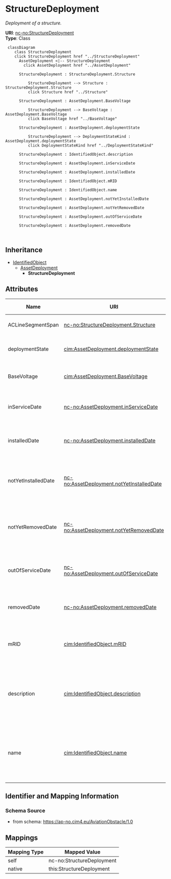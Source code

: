 # StructureDeployment


_Deployment of a structure._





**URI**: [nc-no:StructureDeployment](https://ap-no.cim4.eu/AviationObstacle/1.0#StructureDeployment)<br />
**Type**: Class




```mermaid
 classDiagram
    class StructureDeployment
    click StructureDeployment href "../StructureDeployment"
      AssetDeployment <|-- StructureDeployment
        click AssetDeployment href "../AssetDeployment"
      
      StructureDeployment : StructureDeployment.Structure
        
          StructureDeployment --> Structure : StructureDeployment.Structure
          click Structure href "../Structure"
        
      StructureDeployment : AssetDeployment.BaseVoltage
        
          StructureDeployment --> BaseVoltage : AssetDeployment.BaseVoltage
          click BaseVoltage href "../BaseVoltage"
        
      StructureDeployment : AssetDeployment.deploymentState
        
          StructureDeployment --> DeploymentStateKind : AssetDeployment.deploymentState
          click DeploymentStateKind href "../DeploymentStateKind"
        
      StructureDeployment : IdentifiedObject.description
        
      StructureDeployment : AssetDeployment.inServiceDate
        
      StructureDeployment : AssetDeployment.installedDate
        
      StructureDeployment : IdentifiedObject.mRID
        
      StructureDeployment : IdentifiedObject.name
        
      StructureDeployment : AssetDeployment.notYetInstalledDate
        
      StructureDeployment : AssetDeployment.notYetRemovedDate
        
      StructureDeployment : AssetDeployment.outOfServiceDate
        
      StructureDeployment : AssetDeployment.removedDate
        
      
```





## Inheritance
* [IdentifiedObject](IdentifiedObject.md)
    * [AssetDeployment](AssetDeployment.md)
        * **StructureDeployment**



## Attributes


| Name | URI | Cardinality and Range | Description | Inheritance |
| ---  | --- | --- | --- | --- |
| ACLineSegmentSpan | [nc-no:StructureDeployment.Structure](https://ap-no.cim4.eu/AviationObstacle/1.0#StructureDeployment.Structure) | 0..1 <br />  [Structure](Structure.md)  | The associated Structure | direct |
| deploymentState | [cim:AssetDeployment.deploymentState](http://iec.ch/TC57/CIM100#AssetDeployment.deploymentState) | 0..1 <br />  [DeploymentStateKind](DeploymentStateKind.md)  | Current deployment state of asset | [AssetDeployment](AssetDeployment.md) |
| BaseVoltage | [cim:AssetDeployment.BaseVoltage](http://iec.ch/TC57/CIM100#AssetDeployment.BaseVoltage) | 0..1 <br />  [BaseVoltage](BaseVoltage.md)  | The associated Base Voltage | [AssetDeployment](AssetDeployment.md) |
| inServiceDate | [nc-no:AssetDeployment.inServiceDate](https://ap-no.cim4.eu/AviationObstacle/1.0#AssetDeployment.inServiceDate) | 0..1 <br />  datetime  | Date and time asset was most recently put in service | [AssetDeployment](AssetDeployment.md) |
| installedDate | [nc-no:AssetDeployment.installedDate](https://ap-no.cim4.eu/AviationObstacle/1.0#AssetDeployment.installedDate) | 0..1 <br />  datetime  | Date and time asset was most recently installed | [AssetDeployment](AssetDeployment.md) |
| notYetInstalledDate | [nc-no:AssetDeployment.notYetInstalledDate](https://ap-no.cim4.eu/AviationObstacle/1.0#AssetDeployment.notYetInstalledDate) | 0..1 <br />  datetime  | Date and time of asset deployment transition to not yet installed | [AssetDeployment](AssetDeployment.md) |
| notYetRemovedDate | [nc-no:AssetDeployment.notYetRemovedDate](https://ap-no.cim4.eu/AviationObstacle/1.0#AssetDeployment.notYetRemovedDate) | 0..1 <br />  datetime  | Date and time of asset deployment transition to not yet removed | [AssetDeployment](AssetDeployment.md) |
| outOfServiceDate | [nc-no:AssetDeployment.outOfServiceDate](https://ap-no.cim4.eu/AviationObstacle/1.0#AssetDeployment.outOfServiceDate) | 0..1 <br />  datetime  | Date and time asset was most recently taken out of service | [AssetDeployment](AssetDeployment.md) |
| removedDate | [nc-no:AssetDeployment.removedDate](https://ap-no.cim4.eu/AviationObstacle/1.0#AssetDeployment.removedDate) | 0..1 <br />  datetime  | Date and time asset was most recently removed | [AssetDeployment](AssetDeployment.md) |
| mRID | [cim:IdentifiedObject.mRID](http://iec.ch/TC57/CIM100#IdentifiedObject.mRID) | 0..1 <br />  string  | Master resource identifier issued by a model authority | [IdentifiedObject](IdentifiedObject.md) |
| description | [cim:IdentifiedObject.description](http://iec.ch/TC57/CIM100#IdentifiedObject.description) | 0..1 <br />  string  | The description is a free human readable text describing or naming the object | [IdentifiedObject](IdentifiedObject.md) |
| name | [cim:IdentifiedObject.name](http://iec.ch/TC57/CIM100#IdentifiedObject.name) | 0..1 <br />  string  | The name is any free human readable and possibly non unique text naming the o... | [IdentifiedObject](IdentifiedObject.md) |









## Identifier and Mapping Information







### Schema Source


* from schema: https://ap-no.cim4.eu/AviationObstacle/1.0





## Mappings

| Mapping Type | Mapped Value |
| ---  | ---  |
| self | nc-no:StructureDeployment |
| native | this:StructureDeployment |




